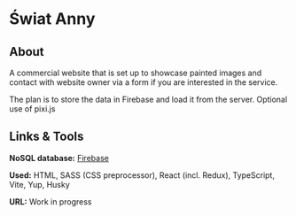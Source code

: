 # Świat Anny

## About

A commercial website that is set up to showcase painted images and contact with website owner via a form if you are interested in the service.

The plan is to store the data in Firebase and load it from the server. Optional use of pixi.js

## Links & Tools

**NoSQL database:** [Firebase](https://firebase.google.com/)

**Used:** HTML, SASS (CSS preprocessor), React (incl. Redux), TypeScript, Vite, Yup, Husky

**URL:** Work in progress

